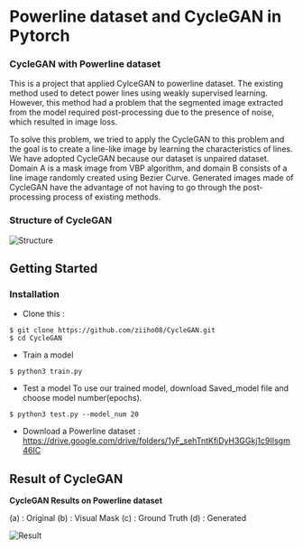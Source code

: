 # Powerline dataset and CycleGAN in Pytorch 

### CycleGAN with Powerline dataset

This is a project that applied CylceGAN to powerline dataset. The existing method used to detect power lines using weakly supervised learning.
However, this method had a problem that the segmented image extracted from the model required post-processing due to the presence of noise, which resulted in image loss. 

To solve this problem, we tried to apply the CycleGAN to this problem and the goal is to create a line-like image by learning the characteristics of lines. We have adopted CycleGAN because our dataset is unpaired dataset. Domain A is a mask image from VBP algorithm, and domain B consists of a line image randomly created using Bezier Curve. Generated images made of CycleGAN have the advantage of not having to go through the post-processing process of existing methods.

### Structure of CycleGAN
![Structure](https://user-images.githubusercontent.com/68531659/131769353-b116fe71-b5ca-4ede-8912-e0b5a19e0851.png)

## Getting Started

### Installation
- Clone this :

```
$ git clone https://github.com/ziiho08/CycleGAN.git
$ cd CycleGAN
```

- Train a model
```
$ python3 train.py
```
- Test a model
To use our trained model, download Saved_model file and choose model number(epochs).
```
$ python3 test.py --model_num 20
```

- Download a Powerline dataset : https://drive.google.com/drive/folders/1yF_sehTntKfiDyH3GGkj1c9IIsgm46IC


## Result of CycleGAN
**CycleGAN Results on Powerline dataset**

(a) : Original 
(b) : Visual Mask
(c) : Ground Truth 
(d) : Generated 


![Result](https://user-images.githubusercontent.com/68531659/131627234-9695f4f6-354c-4cdd-a177-f9f0f0841915.png)


